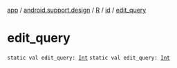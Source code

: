 [app](../../../index.md) / [android.support.design](../../index.md) / [R](../index.md) / [id](index.md) / [edit_query](./edit_query.md)

# edit_query

`static val edit_query: `[`Int`](https://kotlinlang.org/api/latest/jvm/stdlib/kotlin/-int/index.html)
`static val edit_query: `[`Int`](https://kotlinlang.org/api/latest/jvm/stdlib/kotlin/-int/index.html)